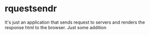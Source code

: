 # rquestsendr
It's just an application that sends request to servers and renders the response html to the browser.
Just some addition

